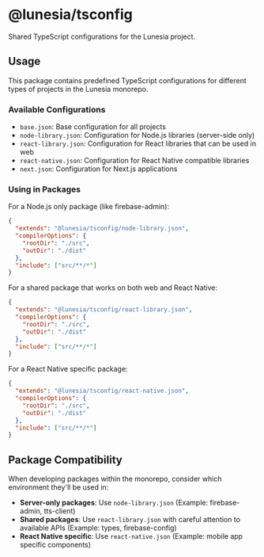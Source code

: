 # @lunesia/tsconfig

Shared TypeScript configurations for the Lunesia project.

## Usage

This package contains predefined TypeScript configurations for different types of projects in the Lunesia monorepo.

### Available Configurations

- `base.json`: Base configuration for all projects
- `node-library.json`: Configuration for Node.js libraries (server-side only)
- `react-library.json`: Configuration for React libraries that can be used in web
- `react-native.json`: Configuration for React Native compatible libraries
- `next.json`: Configuration for Next.js applications

### Using in Packages

For a Node.js only package (like firebase-admin):

```json
{
  "extends": "@lunesia/tsconfig/node-library.json",
  "compilerOptions": {
    "rootDir": "./src",
    "outDir": "./dist"
  },
  "include": ["src/**/*"]
}
```

For a shared package that works on both web and React Native:

```json
{
  "extends": "@lunesia/tsconfig/react-library.json",
  "compilerOptions": {
    "rootDir": "./src",
    "outDir": "./dist"
  },
  "include": ["src/**/*"]
}
```

For a React Native specific package:

```json
{
  "extends": "@lunesia/tsconfig/react-native.json",
  "compilerOptions": {
    "rootDir": "./src",
    "outDir": "./dist"
  },
  "include": ["src/**/*"]
}
```

## Package Compatibility

When developing packages within the monorepo, consider which environment they'll be used in:

- **Server-only packages**: Use `node-library.json` (Example: firebase-admin, tts-client)
- **Shared packages**: Use `react-library.json` with careful attention to available APIs (Example: types, firebase-config)
- **React Native specific**: Use `react-native.json` (Example: mobile app specific components)
